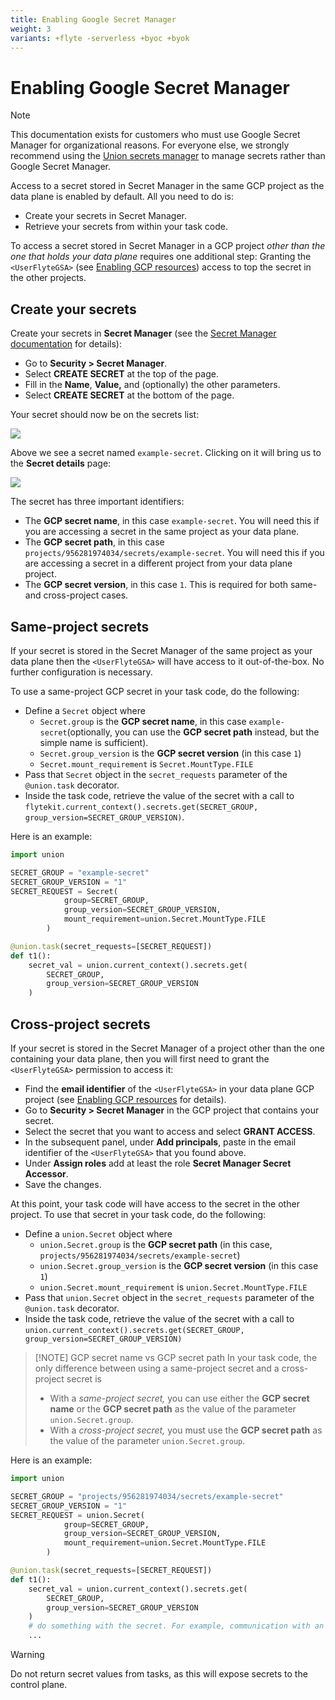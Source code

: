 ```yaml
---
title: Enabling Google Secret Manager
weight: 3
variants: +flyte -serverless +byoc +byok
---
```


# Enabling Google Secret Manager

> [!NOTE]
> This documentation exists for customers who must use Google Secret Manager for organizational reasons. For everyone else, we strongly recommend using the
> [Union secrets manager](../../development-cycle/managing-secrets.md) to manage secrets rather than Google Secret Manager.

Access to a secret stored in Secret Manager in the same GCP project as the data plane is enabled by default.
All you need to do is:

* Create your secrets in Secret Manager.
* Retrieve your secrets from within your task code.

To access a secret stored in Secret Manager in a GCP project _other than the one that holds your data plane_ requires one additional step:
Granting the `<UserFlyteGSA>` (see [Enabling GCP resources](./index.md)) access to top the secret in the other projects.

## Create your secrets

Create your secrets in **Secret Manager** (see the [Secret Manager documentation](https://cloud.google.com/secret-manager/docs) for details):

* Go to **Security > Secret Manager**.
* Select **CREATE SECRET** at the top of the page.
* Fill in the **Name**, **Value,** and (optionally) the other parameters.
* Select **CREATE SECRET** at the bottom of the page.

Your secret should now be on the secrets list:

![](/_static/images/user-guide/integrations/enabling-gcp-resources/enabling-google-secret-manager/secret-manager.png)

Above we see a secret named `example-secret`.
Clicking on it will bring us to the **Secret details** page:

![](/_static/images/user-guide/integrations/enabling-gcp-resources/enabling-google-secret-manager/secret-details.png)

The secret has three important identifiers:

* The **GCP secret name**, in this case `example-secret`.
  You will need this if you are accessing a secret in the same project as your data plane.
* The **GCP secret path**, in this case `projects/956281974034/secrets/example-secret`.
  You will need this if you are accessing a secret in a different project from your data plane project.
* The **GCP secret version**, in this case `1`.
  This is required for both same- and cross-project cases.

## Same-project secrets

If your secret is stored in the Secret Manager of the same project as your data plane then the `<UserFlyteGSA>` will have access to it out-of-the-box.
No further configuration is necessary.

To use a same-project GCP secret in your task code, do the following:

* Define a `Secret` object where
  * `Secret.group` is the **GCP secret name**, in this case `example-secret`(optionally, you can use the **GCP secret path** instead, but the simple name is sufficient).
  * `Secret.group_version` is the **GCP secret version** (in this case `1`)
  * `Secret.mount_requirement` is `Secret.MountType.FILE`
* Pass that `Secret` object in the `secret_requests` parameter of the `@union.task` decorator.
* Inside the task code, retrieve the value of the secret with a call to
  `flytekit.current_context().secrets.get(SECRET_GROUP, group_version=SECRET_GROUP_VERSION)`.

Here is an example:

```python
import union

SECRET_GROUP = "example-secret"
SECRET_GROUP_VERSION = "1"
SECRET_REQUEST = Secret(
            group=SECRET_GROUP,
            group_version=SECRET_GROUP_VERSION,
            mount_requirement=union.Secret.MountType.FILE
        )

@union.task(secret_requests=[SECRET_REQUEST])
def t1():
    secret_val = union.current_context().secrets.get(
        SECRET_GROUP,
        group_version=SECRET_GROUP_VERSION
    )
```

## Cross-project secrets

If your secret is stored in the Secret Manager of a project other than the one containing your data plane, then you will first need to grant the `<UserFlyteGSA>` permission to access it:

* Find the **email identifier** of the `<UserFlyteGSA>` in your data plane GCP project (see [Enabling GCP resources](./index.md) for details).
* Go to **Security > Secret Manager** in the GCP project that contains your secret.
* Select the secret that you want to access and select **GRANT ACCESS**.
* In the subsequent panel, under **Add principals**, paste in the email identifier of the `<UserFlyteGSA>` that you found above.
* Under **Assign roles** add at least the role **Secret Manager Secret Accessor**.
* Save the changes.

At this point, your task code will have access to the secret in the other project. To use that secret in your task code, do the following:

* Define a `union.Secret` object where
  * `union.Secret.group` is the **GCP secret path** (in this case, `projects/956281974034/secrets/example-secret`)
  * `union.Secret.group_version` is the **GCP secret version** (in this case `1`)
  * `union.Secret.mount_requirement` is `union.Secret.MountType.FILE`
* Pass that `union.Secret` object in the `secret_requests` parameter of the `@union.task` decorator.
* Inside the task code, retrieve the value of the secret with a call to\
`union.current_context().secrets.get(SECRET_GROUP, group_version=SECRET_GROUP_VERSION)`

> [!NOTE] GCP secret name vs GCP secret path
> In your task code, the only difference between using a same-project secret and a cross-project secret is
>
> * With a _same-project secret,_ you can use either the **GCP secret name** or the **GCP secret path** as the value of the parameter `union.Secret.group`.
> * With a _cross-project secret,_ you must use the **GCP secret path** as the value of the parameter `union.Secret.group`.

Here is an example:

```python
import union

SECRET_GROUP = "projects/956281974034/secrets/example-secret"
SECRET_GROUP_VERSION = "1"
SECRET_REQUEST = union.Secret(
            group=SECRET_GROUP,
            group_version=SECRET_GROUP_VERSION,
            mount_requirement=union.Secret.MountType.FILE
        )

@union.task(secret_requests=[SECRET_REQUEST])
def t1():
    secret_val = union.current_context().secrets.get(
        SECRET_GROUP,
        group_version=SECRET_GROUP_VERSION
    )
    # do something with the secret. For example, communication with an external API.
    ...
```

> [!WARNING]
> Do not return secret values from tasks, as this will expose secrets to the control plane.

